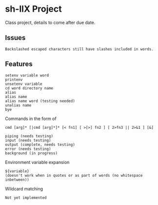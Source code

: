 # sh-llX Project
Class project, details to come after due date.

## Issues
```
Backslashed escaped characters still have slashes included in words.
```

## Features
```
setenv variable word
printenv
unsetenv variable
cd word directory name
alias
alias name
alias name word (testing needed)
unalias name
bye
```

Commands in the form of
```
cmd [arg]* [|cmd [arg]*]* [< fn1] [ >[>] fn2 ] [ 2>fn3 || 2>&1 ] [&]
```

```
piping (needs testing)
input (needs testing)
output (complete, needs testing)
error (needs testing)
background (in progress)
```

Environment variable expansion 
```
${variable}
(doesn't work when in quotes or as part of words (no whitespace inbetween))
```

Wildcard matching
```
Not yet implemented
```

